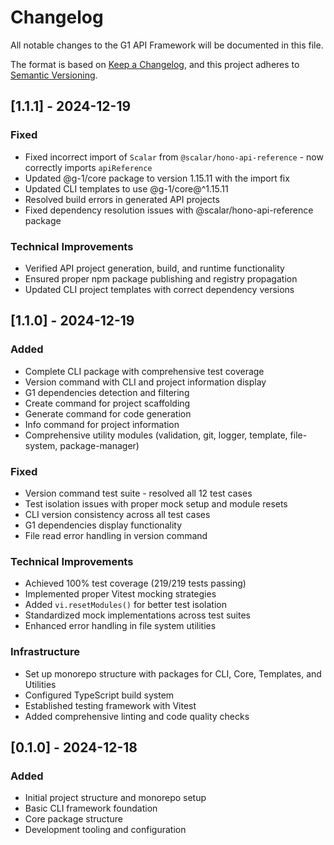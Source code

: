 # Changelog

All notable changes to the G1 API Framework will be documented in this file.

The format is based on [Keep a Changelog](https://keepachangelog.com/en/1.0.0/),
and this project adheres to [Semantic Versioning](https://semver.org/spec/v2.0.0.html).

## [1.1.1] - 2024-12-19

### Fixed
- Fixed incorrect import of `Scalar` from `@scalar/hono-api-reference` - now correctly imports `apiReference`
- Updated @g-1/core package to version 1.15.11 with the import fix
- Updated CLI templates to use @g-1/core@^1.15.11
- Resolved build errors in generated API projects
- Fixed dependency resolution issues with @scalar/hono-api-reference package

### Technical Improvements
- Verified API project generation, build, and runtime functionality
- Ensured proper npm package publishing and registry propagation
- Updated CLI project templates with correct dependency versions

## [1.1.0] - 2024-12-19

### Added
- Complete CLI package with comprehensive test coverage
- Version command with CLI and project information display
- G1 dependencies detection and filtering
- Create command for project scaffolding
- Generate command for code generation
- Info command for project information
- Comprehensive utility modules (validation, git, logger, template, file-system, package-manager)

### Fixed
- Version command test suite - resolved all 12 test cases
- Test isolation issues with proper mock setup and module resets
- CLI version consistency across all test cases
- G1 dependencies display functionality
- File read error handling in version command

### Technical Improvements
- Achieved 100% test coverage (219/219 tests passing)
- Implemented proper Vitest mocking strategies
- Added `vi.resetModules()` for better test isolation
- Standardized mock implementations across test suites
- Enhanced error handling in file system utilities

### Infrastructure
- Set up monorepo structure with packages for CLI, Core, Templates, and Utilities
- Configured TypeScript build system
- Established testing framework with Vitest
- Added comprehensive linting and code quality checks

## [0.1.0] - 2024-12-18

### Added
- Initial project structure and monorepo setup
- Basic CLI framework foundation
- Core package structure
- Development tooling and configuration